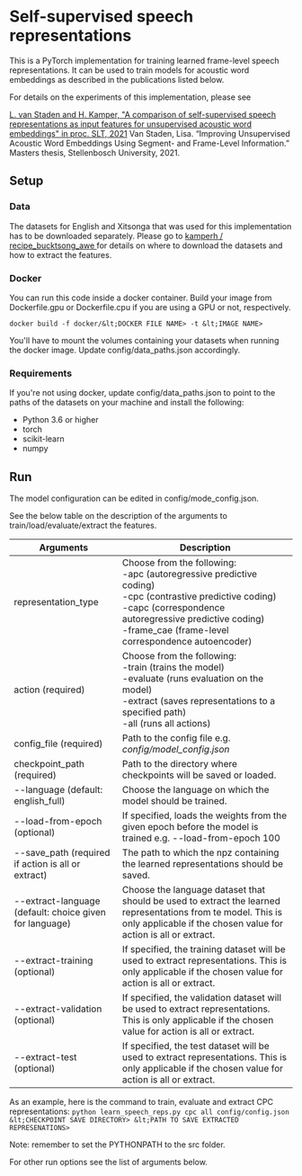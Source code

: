 # Self-supervised speech representations

This is a PyTorch implementation for training learned frame-level speech representations. It can be used to train models for acoustic word embeddings as described in the publications listed below. 

For details on the experiments of this implementation, please see

[L. van Staden and H. Kamper,  "A comparison of self-supervised speech representations as input features for unsupervised acoustic word embeddings" in proc. SLT, 2021](https://arxiv.org/abs/2012.07387)
Van Staden, Lisa. “Improving Unsupervised Acoustic Word Embeddings Using Segment- and Frame-Level Information.” Masters thesis, Stellenbosch University, 2021.

## Setup

### Data
The datasets for English and Xitsonga that was used for this implementation has to be downloaded separately. Please go to [ kamperh /
recipe_bucktsong_awe ](https://github.com/kamperh/recipe_bucktsong_awe) for details on where to download the datasets and how to extract the features.

### Docker
You can run this code inside a docker container. Build your image from Dockerfile.gpu or Dockerfile.cpu if you are using a GPU or not, respectively.

`docker build -f docker/&lt;DOCKER FILE NAME> -t &lt;IMAGE NAME>`

You'll have to mount the volumes containing your datasets when running the docker image. Update config/data_paths.json accordingly.

### Requirements

If you're not using docker, update config/data_paths.json to point to the paths of the datasets on your machine and install the following:
- Python 3.6 or higher
- torch
- scikit-learn
- numpy

## Run
The model configuration can be edited in config/mode_config.json.

See the below table on the description of the arguments to train/load/evaluate/extract the features.

| Arguments                                               | Description                                                                                                                                                                                                                                 |
|---------------------------------------------------------|---------------------------------------------------------------------------------------------------------------------------------------------------------------------------------------------------------------------------------------------|
| representation_type                                     | Choose from the following: <br/> -apc (autoregressive predictive coding) <br/> -cpc (contrastive predictive coding) <br/> -capc (correspondence autoregressive predictive coding) <br/> -frame_cae (frame-level correspondence autoencoder) |
| action (required)                                       | Choose from the following:<br/> -train (trains the model)<br/> -evaluate (runs evaluation on the model) <br/>-extract (saves representations to a specified path) <br/>-all (runs all actions)                                              |
| config_file (required)                                  | Path to the config file e.g.  _config/model_config.json_                                                                                                                                                                                    |
| checkpoint_path (required)                              | Path to the directory where checkpoints will be saved or loaded.                                                                                                                                                                            |
| --language (default: english_full)                      | Choose the language on which the model should be trained.                                                                                                                                                                                   |
| --load-from-epoch (optional)                            | If specified, loads the weights from the given epoch before the model is trained e.g. --load-from-epoch 100                                                                                                                                 |
| --save_path (required if action is all or extract)      | The path to which the npz containing the learned representations should be saved.                                                                                                                                                           |
| --extract-language (default: choice given for language) | Choose the language dataset that should be used to extract the learned representations from te model. This is only applicable if the chosen value for action is all or extract.                                                             |
| --extract-training (optional)                           | If specified, the training dataset will be used to extract representations. This is only applicable if the chosen value for action is all or extract.                                                                                       |
| --extract-validation (optional)                         | If specified, the validation dataset will be used to extract representations. This is only applicable if the chosen value for action is all or extract.                                                                                     |
| --extract-test (optional)                               | If specified, the test dataset will be used to extract representations. This is only applicable if the chosen value for action is all or extract.                                                                                           |

As an example, here is the command to train, evaluate and extract CPC representations:
`python learn_speech_reps.py cpc all config/config.json &lt;CHECKPOINT SAVE DIRECTORY> &lt;PATH TO SAVE EXTRACTED REPRESENATIONS>`

Note: remember to set the PYTHONPATH to the src folder.

For other run options see the list of arguments below.
